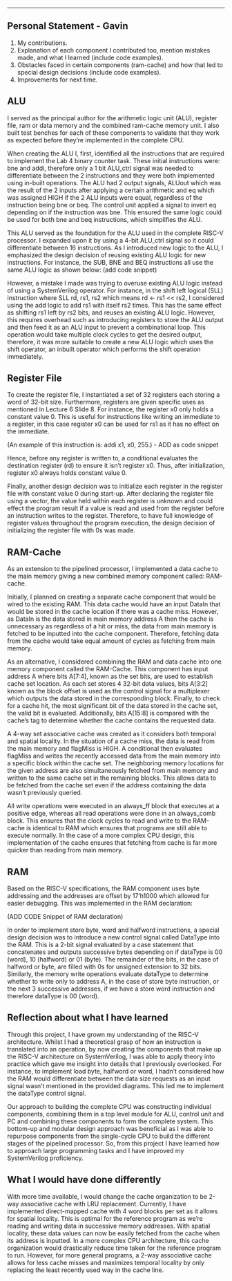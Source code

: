 ---

## Personal Statement - Gavin

1. My contributions.
2. Explanation of each component I contributed too, mention mistakes made, and what I learned (include code examples).
3. Obstacles faced in certain components (ram-cache) and how that led to special design decisions (include code examples).
4. Improvements for next time. 

## ALU


I served as the principal author for the arithmetic logic unit (ALU), register file, ram or data memory and the combined ram-cache memory unit. I also built test benches for each of these components to validate that they work as expected before they’re implemented in the complete CPU. 

When creating the ALU I, first, identified all the instructions that are required to implement the Lab 4 binary counter task. These initial instructions were: bne and addi, therefore only a 1 bit ALU_ctrl signal was needed to differentiate between the 2 instructions and they were both implemented using in-built operations. The ALU had 2 output signals, ALUout which was the result of the 2 inputs after applying a certain arithmetic and eq which was assigned HIGH if the 2 ALU inputs were equal, regardless of the instruction being bne or beq. The control unit applied a signal to invert eq depending on if the instruction was bne. This ensured the same logic could be used for both bne and beq instructions, which simplifies the ALU.

This ALU served as the foundation for the ALU used in the complete RISC-V processor. I expanded upon it by using a 4-bit ALU_ctrl signal so it could differentiate between 16 instructions. As I introduced new logic to the ALU, I emphasized the design decision of reusing existing ALU logic for new instructions. For instance, the SUB, BNE and BEQ instructions all use the same ALU logic as shown below: (add code snippet)

However, a mistake I made was trying to overuse existing ALU logic instead of using a SystemVerilog operator. For instance, in the shift left logical (SLL) instruction where SLL rd, rs1, rs2 which means rd <- rs1 << rs2, I considered using the add logic to add rs1 with itself rs2 times. This has the same effect as shifting rs1 left by rs2 bits, and reuses an existing ALU logic. However, this requires overhead such as introducing registers to store the ALU output and then feed it as an ALU input to prevent a combinational loop. This operation would take multiple clock cycles to get the desired output, therefore, it was more suitable to create a new ALU logic which uses the shift operator, an inbuilt operator which performs the shift operation immediately.

## Register File

To create the register file, I instantiated a set of 32 registers each storing a word of 32-bit size. Furthermore, registers are given specific uses as mentioned in Lecture 6 Slide 8. For instance, the register x0 only holds a constant value 0. This is useful for instructions like writing an immediate to a register, in this case register x0 can be used for rs1 as it has no effect on the immediate. 

(An example of this instruction is: addi x1, x0, 255.) - ADD as code snippet

Hence, before any register is written to, a conditional evaluates the destination register (rd) to ensure it isn’t register x0. Thus, after initialization, register x0 always holds constant value 0.

Finally, another design decision was to initialize each register in the register file with constant value 0 during start-up. After declaring the register file using a vector, the value held within each register is unknown and could effect the program result if a value is read and used from the register before an instruction writes to the register. Therefore, to have full knowledge of register values throughout the program execution, the design decision of initializing the register file with 0s was made.

## RAM-Cache

As an extension to the pipelined processor, I implemented a data cache to the main memory giving a new combined memory component called: RAM-cache. 

Initially, I planned on creating a separate cache component that would be wired to the existing RAM. This data cache would have an input DataIn that would be stored in the cache location if there was a cache miss. However, as DataIn is the data stored in main memory address A then the cache is unnecessary as regardless of a hit or miss, the data from main memory is fetched to be inputted into the cache component. Therefore, fetching data from the cache would take equal amount of cycles as fetching from main memory. 

As an alternative, I considered combining the RAM and data cache into one memory component called the RAM-Cache. This component has input address A where bits A[7:4], known as the set bits, are used to establish cache set location. As each set stores 4 32-bit data values, bits A[3:2] known as the block offset is used as the control signal for a multiplexer which outputs the data stored in the corresponding block. Finally, to check for a cache hit, the most significant bit of the data stored in the cache set, the valid bit is evaluated. Additionally, bits A[15:8] is compared with the cache’s tag to determine whether the cache contains the requested data.

A 4-way set associative cache was created as it considers both temporal and spatial locality. In the situation of a cache miss, the data is read from the main memory and flagMiss is HIGH. A conditional then evaluates flagMiss and writes the recently accessed data from the main memory into a specific block within the cache set. The neighboring memory locations for the given address are also simultaneously fetched from main memory and written to the same cache set in the remaining blocks. This allows data to be fetched from the cache set even if the address containing the data wasn’t previously queried. 

All write operations were executed in an always_ff block that executes at a positive edge, whereas all read operations were done in an always_comb block. This ensures that the clock cycles to read and write to the RAM-cache is identical to RAM which ensures that programs are still able to execute normally. In the case of a more complex CPU design, this implementation of the cache ensures that fetching from cache is far more quicker than reading from main memory. 

## RAM

Based on the RISC-V specifications, the RAM component uses byte addressing and the addresses are offset by 17’h1000 which allowed for easier debugging. This was implemented in the RAM declaration: 

(ADD CODE Snippet of RAM declaration)

In order to implement store byte, word and halfword instructions, a special design decision was to introduce a new control signal called DataType into the RAM. This is a 2-bit signal evaluated by a case statement that concatenates and outputs successive bytes depending on if dataType is 00 (word), 10 (halfword) or 01 (byte). The remainder of the bits, in the case of halfword or byte, are filled with 0s for unsigned extension to 32 bits. Similarly, the memory write operations evaluate dataType to determine whether to write only to address A, in the case of store byte instruction, or the next 3 successive addresses, if we have a store word instruction and therefore dataType is 00 (word).

## Reflection about what I have learned

Through this project, I have grown my understanding of the RISC-V architecture. Whilst I had a theoretical grasp of how an instruction is translated into an operation, by now creating the components that make up the RISC-V architecture on SystemVerilog, I was able to apply theory into practice which gave me insight into details that I previously overlooked. For instance, to implement load byte, halfword or word, I hadn’t considered how the RAM would differentiate between the data size requests as an input signal wasn’t mentioned in the provided diagrams. This led me to implement the dataType control signal. 

Our approach to building the complete CPU was constructing individual components, combining them in a top level module for ALU, control unit and PC and combining these components to form the complete system. This bottom-up and modular design approach was beneficial as I was able to repurpose components from the single-cycle CPU to build the different stages of the pipelined processor. So, from this project I have learned how to approach large programming tasks and I have improved my SystemVerilog proficiency.

## What I would have done differently

With more time available, I would change the cache organization to be 2-way associative cache with LRU replacement. Currently, I have implemented direct-mapped cache with 4 word blocks per set as it allows for spatial locality. This is optimal for the reference program as we’re reading and writing data in successive memory addresses. With spatial locality, these data values can now be easily fetched from the cache when its address is inputted. In a more complex CPU architecture, this cache organization would drastically reduce time taken for the reference program to run. However, for more general programs, a 2-way associative cache allows for less cache misses and maximizes temporal locality by only replacing the least recently used way in the cache line. 

